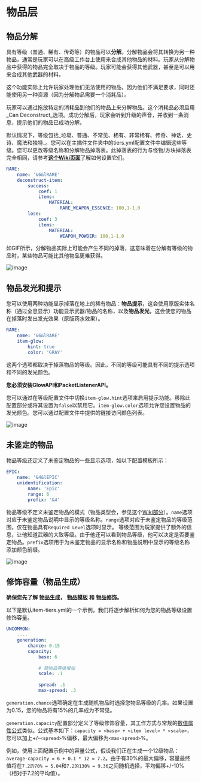 # 物品层

## 物品分解

具有等级（普通、稀有、传奇等）的物品可以**分解**。分解物品会将其转换为另一种物品，通常是玩家可以在高级工作台上使用来合成其他物品的材料。玩家从分解物品中获得的物品完全取决于物品的等级。玩家可能会获得其他武器，甚至是可以用来合成其他武器的材料。

这个功能实际上允许玩家处理他们无法使用的物品，因为他们不满足要求，同时还能使用另一种资源（因为分解物品需要一个消耗品）。

玩家可以通过拖放特定的消耗品到他们的物品上来分解物品。这个消耗品必须启用_Can Deconstruct_选项。成功分解后，玩家会听到升级的声音，并收到一条消息，提示他们的物品已成功分解。

默认情况下，等级包括_垃圾、普通、不常见、稀有、非常稀有、传奇、神话、史诗、魔法和独特_。您可以在主插件文件夹中的tiers.yml配置文件中编辑这些等级。您可以更改等级名称和分解物品掉落表。此掉落表的行为与怪物/方块掉落表完全相同，请参考[**这个Wiki页面**](https://gitlab.com/phoenix-dvpmt/mmoitems/-/wikis/Item%20Drop%20Tables)了解如何设置它们。

``` yaml
RARE:
    name: '&6&lRARE'
    deconstruct-item:
        success:
            coef: 1
            items:
                MATERIAL:
                    RARE_WEAPON_ESSENCE: 100,1-1,0
        lose:
            coef: 3
            items:
                MATERIAL:
                    WEAPON_POWDER: 100,1-1,0
```

如GIF所示，分解物品实际上可能会产生不同的掉落，这意味着在分解有等级的物品时，某些物品可能比其他物品更难获得。

![image](https://i.imgur.com/zH6OKO9.gif)

## 物品发光和提示

您可以使用两种功能显示掉落在地上的稀有物品：**物品提示**，这会使用原版实体名称（通过全息显示）功能显示武器/物品的名称，以及**物品发光**，这会使您的物品在掉落时发出发光效果（原版药水效果）。

``` yaml
RARE:
    name: '&6&lRARE'
    item-glow:
        hint: true
        color: 'GRAY'
```

这两个选项都取决于掉落物品的等级。因此，不同的等级可能具有不同的提示选项和不同的发光颜色。

**您必须安装GlowAPI和PacketListenerAPI。**

您可以通过在等级配置文件中切换`item-glow.hint`选项来启用提示功能。移除此配置部分或将其设置为`false`以禁用它。`item-glow.color`选项允许您设置物品的发光颜色。您可以通过配置文件中提供的链接访问颜色列表。

![image](https://i.imgur.com/aNIW7av.png)

## 未鉴定的物品

物品等级还定义了未鉴定物品的一些显示选项，如以下配置模板所示：

``` yaml
EPIC:
    name: '&4&lEPIC'
    unidentification:
        name: 'Epic'
        range: 6
        prefix: '&4'
```

物品等级不定义未鉴定物品的模式（物品类型会，参见这个[Wiki部分](../item-creation/item-type)）。`name`选项对应于未鉴定物品说明中显示的等级名称。`range`选项对应于未鉴定物品的等级范围，仅在物品具有`Required Level`选项时显示。
等级范围为玩家提供了额外的信息，让他知道武器的大致等级。由于他还可以看到物品等级，他可以决定是否要鉴定物品。`prefix`选项用于为未鉴定物品的显示名称和物品说明中显示的等级名称添加颜色前缀。

![image](https://i.imgur.com/4IuCQ72.png)

## 修饰容量（物品生成）

**确保您先了解** [**物品生成**](https://gitlab.com/phoenix-dvpmt/mmoitems/-/wikis/Item%20Creation#how-items-work-very-important)**，** [**物品模板**](https://gitlab.com/phoenix-dvpmt/mmoitems/-/wikis/Item%20Templates) **和** [**物品修饰**](https://gitlab.com/phoenix-dvpmt/mmoitems/-/wikis/Item%20Modifiers)**。**

以下是默认item-tiers.yml的一个示例，我们将逐步解析如何为您的物品等级设置修饰容量。

``` yaml
UNCOMMON:
    ....
    generation:
        chance: 0.15
        capacity:
            base: 6
            
            # 随物品等级增加
            scale: .1
            
            spread: .1
            max-spread: .3
```

`generation.chance`选项确定在生成随机物品时选择您物品等级的几率。如果设置为0.15，您的物品将有15%的几率成为不常见。

`generation.capacity`配置部分定义了等级修饰容量，其工作方式与常规的[数值属性公式](../item-creation/item-stats-and-options)类似。公式基本如下：`capacity = <base> + <item level> * <scale>`，您可以加上+/-`<spread>`%偏移，最大偏移为`<max-spread>`%。

例如，使用上面配置示例中的容量公式，假设我们正在生成一个12级物品：`average-capacity = 6 + 0.1 * 12 = 7.2`。由于有30%的最大偏移，容量最终值将在`7.2的70% = 5.04`和`7.2的130% = 9.36`之间随机选择，平均偏移+/-10%（相对于7.2的平均值）。
